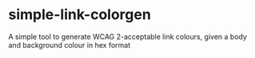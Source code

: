 # simple-link-colorgen
A simple tool to generate WCAG 2-acceptable link colours, given a body and background colour in hex format
